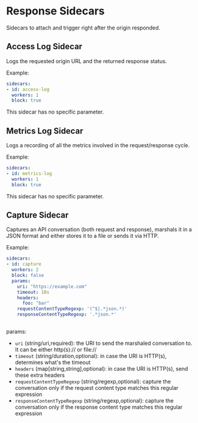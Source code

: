 # Response Sidecars
Sidecars to attach and trigger right after the origin responded.

## Access Log Sidecar
Logs the requested origin URL and the returned response status.

Example:
```yaml
sidecars:
- id: access-log
  workers: 1
  block: true
```

This sidecar has no specific parameter.

## Metrics Log Sidecar
Logs a recording of all the metrics involved in the request/response cycle.

Example:
```yaml
sidecars:
- id: metrics-log
  workers: 1
  block: true
```

This sidecar has no specific parameter.


## Capture Sidecar
Captures an API conversation (both request and response), marshals it in a JSON format and either stores it
to a file or sends it via HTTP.

Example:
```yaml
sidecars:
- id: capture
  workers: 2
  block: false
  params:
    uri: "https://example.com"
    timeout: 10s
    headers:
      foo: "bar"
    requestContentTypeRegexp: '(^$|.*json.*)'
    responseContentTypeRegexp: '.*json.*'
    
```

params:
* `uri` (string/uri,required): the URI to send the marshaled conversation to. It can be either http(s):// or file://
* `timeout` (string/duration,optional): in case the URI is HTTP(s), determines what's the timeout
* `headers` (map[string,string],optional): in case the URI is HTTP(s), send these extra headers
* `requestContentTypeRegexp` (string/regexp,optional): capture the conversation only if the request content type
  matches this regular expression
* `responseContentTypeRegexp` (string/regexp,optional): capture the conversation only if the response content type
  matches this regular expression
